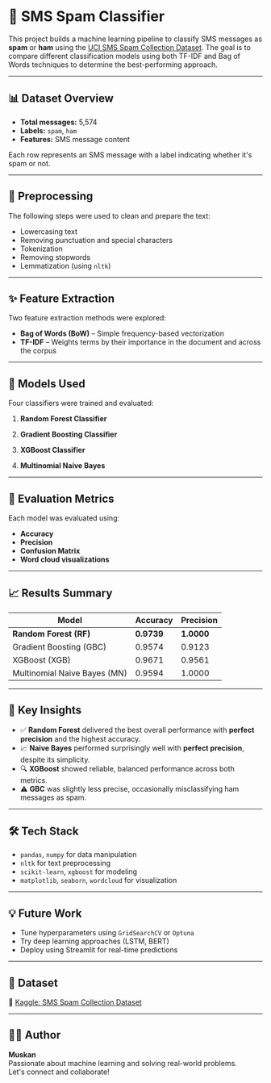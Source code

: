 # 📩 SMS Spam Classifier

This project builds a machine learning pipeline to classify SMS messages as **spam** or **ham** using the [UCI SMS Spam Collection Dataset](https://www.kaggle.com/datasets/uciml/sms-spam-collection-dataset). The goal is to compare different classification models using both TF-IDF and Bag of Words techniques to determine the best-performing approach.

---

## 📊 Dataset Overview

- **Total messages:** 5,574
- **Labels:** `spam`, `ham`
- **Features:** SMS message content

Each row represents an SMS message with a label indicating whether it's spam or not.

---

## 🧹 Preprocessing

The following steps were used to clean and prepare the text:
- Lowercasing text
- Removing punctuation and special characters
- Tokenization
- Removing stopwords
- Lemmatization (using `nltk`)

---

## ✨ Feature Extraction

Two feature extraction methods were explored:

- **Bag of Words (BoW)** – Simple frequency-based vectorization
- **TF-IDF** – Weights terms by their importance in the document and across the corpus

---

## 🤖 Models Used

Four classifiers were trained and evaluated:

1. **Random Forest Classifier**

2. **Gradient Boosting Classifier**

3. **XGBoost Classifier**

4. **Multinomial Naive Bayes**

---

## 🧪 Evaluation Metrics

Each model was evaluated using:
- **Accuracy**
- **Precision**
- **Confusion Matrix**
- **Word cloud visualizations**

---

## 📈 Results Summary

| Model                      | Accuracy | Precision |
|---------------------------|----------|-----------|
| **Random Forest (RF)**     | **0.9739**  | **1.0000**   |
| Gradient Boosting (GBC)    | 0.9574   | 0.9123    |
| XGBoost (XGB)              | 0.9671   | 0.9561    |
| Multinomial Naive Bayes (MN)| 0.9594   | 1.0000    |

---

## 📌 Key Insights

- ✅ **Random Forest** delivered the best overall performance with **perfect precision** and the highest accuracy.
- 📈 **Naive Bayes** performed surprisingly well with **perfect precision**, despite its simplicity.
- 🔍 **XGBoost** showed reliable, balanced performance across both metrics.
- ⚠️ **GBC** was slightly less precise, occasionally misclassifying ham messages as spam.

---

## 🛠️ Tech Stack

- `pandas`, `numpy` for data manipulation
- `nltk` for text preprocessing
- `scikit-learn`, `xgboost` for modeling
- `matplotlib`, `seaborn`, `wordcloud` for visualization

---

## 💡 Future Work

- Tune hyperparameters using `GridSearchCV` or `Optuna`
- Try deep learning approaches (LSTM, BERT)
- Deploy using Streamlit for real-time predictions

---

## 📁 Dataset

📂 [Kaggle: SMS Spam Collection Dataset](https://www.kaggle.com/datasets/uciml/sms-spam-collection-dataset)

---

## 👩‍💻 Author

**Muskan**  
Passionate about machine learning and solving real-world problems.  
Let's connect and collaborate!

